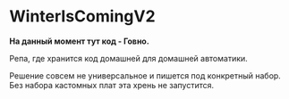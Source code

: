 # WinterIsComingV2

**На данный момент тут код - Говно.**

Репа, где хранится код домашней для домашней автоматики.

Решение совсем не универсальное и пишется под конкретный набор. Без набора кастомных плат эта хрень не запустится.